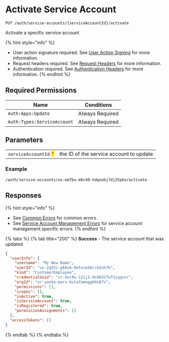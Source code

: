 # Activate Service Account

`PUT /auth/service-accounts/{serviceAccountId}/activate`

Activate a specific service account

{% hint style="info" %}
* User action signature required. See [User Action Signing](../user-action-signing/) for more information.
* Request headers required. See [Request Headers](../../../advanced-topics/authentication/request-headers.md) for more information.
* Authentication required. See [Authentication Headers](../../../advanced-topics/authentication/request-headers.md#authentication-headers) for more information.
{% endhint %}

## Required Permissions

| Name                        | Conditions      |
| --------------------------- | --------------- |
| `Auth:Apps:Update`          | Always Required |
| `Auth:Types:ServiceAccount` | Always Required |

## Parameters

|                                                       |                                         |
| ----------------------------------------------------- | --------------------------------------- |
| `serviceAccountId` <mark style="color:red;">\*</mark> | the ID of the service account to update |

### Example

```
/auth/service-accounts/us-em7bu-m6c48-hdqoobj7dj25pko/activate
```

## Responses

{% hint style="info" %}
* See [Common Errors](../../errors.md#common-errors) for common errors.
* See [Service Account Management Errors](../../errors.md#service-account-management-errors) for service account management specific errors.
{% endhint %}

{% tabs %}
{% tab title="200" %}
**Success** - The service account that was updated

```json
{
  "userInfo": {
    "username": "My New Name",
    "userId": "us-2q55i-g68v6-9etoie66crbdsh7k",
    "kind": "CustomerEmployee",
    "credentialUuid": "cr-4uc9u-12ij1-9s08327e73jqqcnr",
    "orgId": "or-yanke-mars-6ulofamogg84s87v",
    "permissions": [],
    "scopes": [],
    "isActive": true,
    "isServiceAccount": true,
    "isRegistered": true,
    "permissionAssignments": []
  },
  "accessTokens": []
}
```
{% endtab %}
{% endtabs %}
